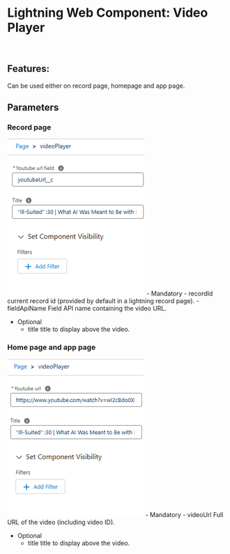 # Lightning Web Component: Video Player

<img src="docs/animation.gif" alt=""/>

## Features:

Can be used either on record page, homepage and app page.

## Parameters

### Record page

<img src="docs/recordPageProperty.png" alt=""/>
- Mandatory
  - recordId current record id (provided by default in a lightning record page).
  - fieldApiName Field API name containing the video URL.

- Optional
  - title title to display above the video.

### Home page and app page

<img src="docs/homePageProperty.png" alt=""/>
- Mandatory
  - videoUrl Full URL of the video (including video ID).

- Optional
  - title title to display above the video.
